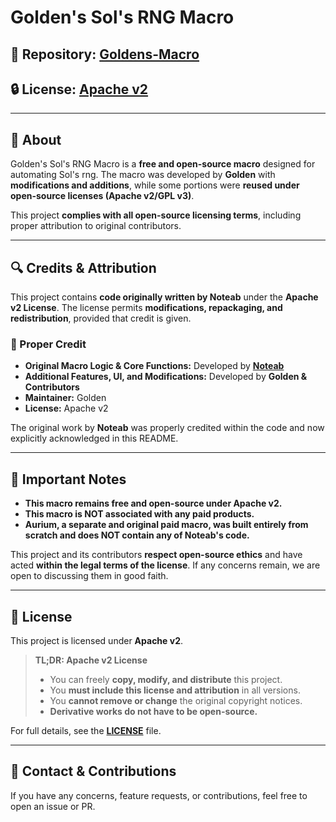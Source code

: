 # Golden's Sol's RNG Macro

## 🔗 Repository: [Goldens-Macro](https://github.com/Goldfish-cool/Goldens-Macro) 
## 🔒 License: [Apache v2](https://www.apache.org/licenses/LICENSE-2.0)  

---

## 📖 About  
Golden's Sol's RNG Macro is a **free and open-source macro** designed for automating Sol's rng. The macro was developed by **Golden** with **modifications and additions**, while some portions were **reused under open-source licenses (Apache v2/GPL v3)**.  

This project **complies with all open-source licensing terms**, including proper attribution to original contributors.

---

## 🔍 Credits & Attribution  
This project contains **code originally written by Noteab** under the **Apache v2 License**. The license permits **modifications, repackaging, and redistribution**, provided that credit is given.  

### 📢 Proper Credit  
- **Original Macro Logic & Core Functions:** Developed by [**Noteab**](https://github.com/noteab/Noteab-Macro/tree/v1.5.4)
- **Additional Features, UI, and Modifications:** Developed by **Golden & Contributors**  
- **Maintainer:** Golden  
- **License:** Apache v2  

The original work by **Noteab** was properly credited within the code and now explicitly acknowledged in this README.

---

## 📌 Important Notes  
- **This macro remains free and open-source under Apache v2.**  
- **This macro is NOT associated with any paid products.**  
- **Aurium, a separate and original paid macro, was built entirely from scratch and does NOT contain any of Noteab's code.**  

This project and its contributors **respect open-source ethics** and have acted **within the legal terms of the license**. If any concerns remain, we are open to discussing them in good faith.  

---

## 📜 License  
This project is licensed under **Apache v2**.  

> **TL;DR: Apache v2 License**  
> - You can freely **copy, modify, and distribute** this project.  
> - You **must include this license and attribution** in all versions.  
> - You **cannot remove or change** the original copyright notices.  
> - **Derivative works do not have to be open-source.**  

For full details, see the **[LICENSE](https://github.com/Goldfish-cool/Goldens-Macro/blob/main/LICENSE)** file.

---

## 🔗 Contact & Contributions  
If you have any concerns, feature requests, or contributions, feel free to open an issue or PR.

